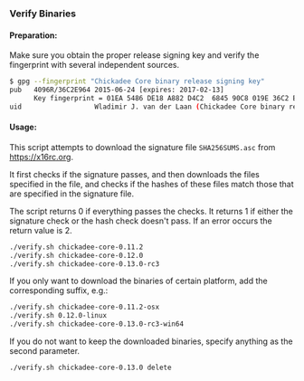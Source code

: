 ### Verify Binaries

#### Preparation:

Make sure you obtain the proper release signing key and verify the fingerprint with several independent sources.

```sh
$ gpg --fingerprint "Chickadee Core binary release signing key"
pub   4096R/36C2E964 2015-06-24 [expires: 2017-02-13]
      Key fingerprint = 01EA 5486 DE18 A882 D4C2  6845 90C8 019E 36C2 E964
uid                  Wladimir J. van der Laan (Chickadee Core binary release signing key) <laanwj@gmail.com>
```

#### Usage:

This script attempts to download the signature file `SHA256SUMS.asc` from https://x16rc.org.

It first checks if the signature passes, and then downloads the files specified in the file, and checks if the hashes of these files match those that are specified in the signature file.

The script returns 0 if everything passes the checks. It returns 1 if either the signature check or the hash check doesn't pass. If an error occurs the return value is 2.


```sh
./verify.sh chickadee-core-0.11.2
./verify.sh chickadee-core-0.12.0
./verify.sh chickadee-core-0.13.0-rc3
```

If you only want to download the binaries of certain platform, add the corresponding suffix, e.g.:

```sh
./verify.sh chickadee-core-0.11.2-osx
./verify.sh 0.12.0-linux
./verify.sh chickadee-core-0.13.0-rc3-win64
```

If you do not want to keep the downloaded binaries, specify anything as the second parameter.

```sh
./verify.sh chickadee-core-0.13.0 delete
```
